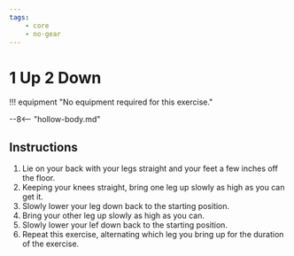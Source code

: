 ```yaml
---
tags:
    - core
    - no-gear
---
```


#  1 Up 2 Down

!!! equipment "No equipment required for this exercise."

--8<-- "hollow-body.md"

## Instructions

1. Lie on your back with your legs straight and your feet a few inches off the floor.
2. Keeping your knees straight, bring one leg up slowly as high as you can get it.
3. Slowly lower your leg down back to the starting position.
4. Bring your other leg up slowly as high as you can.
5. Slowly lower your lef down back to the starting position.
6. Repeat this exercise, alternating which leg you bring up for the duration of the exercise.